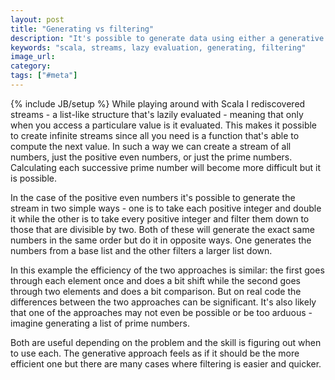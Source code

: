 ```yaml
---
layout: post
title: "Generating vs filtering"
description: "It's possible to generate data using either a generative or filtering approach. Both are useful and the skill is knowing when to use each."
keywords: "scala, streams, lazy evaluation, generating, filtering"
image_url:
category:
tags: ["#meta"]
---
```

{% include JB/setup %}
While playing around with Scala I rediscovered streams - a list-like structure that's lazily evaluated - meaning that only when you access a particulare value is it evaluated. This makes it possible to create infinite streams since all you need is a function that's able to compute the next value. In such a way we can create a stream of all numbers, just the positive even numbers, or just the prime numbers. Calculating each successive prime number will become more difficult but it is possible.

In the case of the positive even numbers it's possible to generate the stream in two simple ways - one is to take each positive integer and double it while the other is to take every positive integer and filter them down to those that are divisible by two. Both of these will generate the exact same numbers in the same order but do it in opposite ways. One generates the numbers from a base list and the other filters a larger list down.

In this example the efficiency of the two approaches is similar: the first goes through each element once and does a bit shift while the second goes through two elements and does a bit comparison. But on real code the differences between the two approaches can be significant. It's also likely that one of the approaches may not even be possible or be too arduous - imagine generating a list of prime numbers.

Both are useful depending on the problem and the skill is figuring out when to use each. The generative approach feels as if it should be the more efficient one but there are many cases where filtering is easier and quicker.
